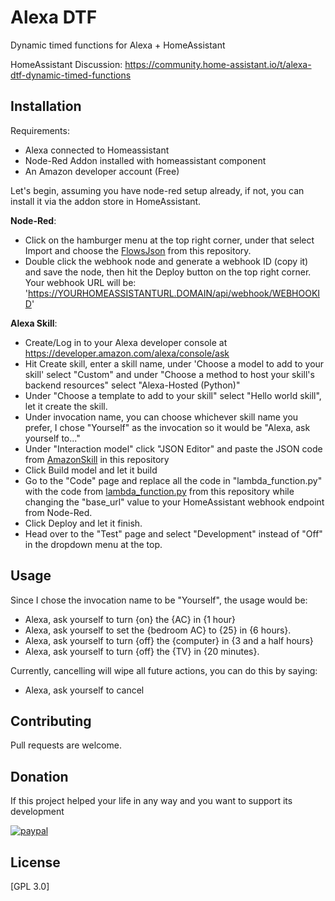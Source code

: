 # Alexa DTF

Dynamic timed functions for Alexa + HomeAssistant

HomeAssistant Discussion:  https://community.home-assistant.io/t/alexa-dtf-dynamic-timed-functions

## Installation

Requirements:
* Alexa connected to Homeassistant
* Node-Red Addon installed with homeassistant component
* An Amazon developer account (Free)

Let's begin, 
assuming you have node-red setup already, if not, you can install it via the addon store in HomeAssistant.

**Node-Red**:

* Click on the hamburger menu at the top right corner, under that select Import and choose the [FlowsJson](flows.json) from this repository.
* Double click the webhook node and generate a webhook ID (copy it) and save the node, then hit the Deploy button on the top right corner.
Your webhook URL will be: 
'https://YOURHOMEASSISTANTURL.DOMAIN/api/webhook/WEBHOOKID'

**Alexa Skill**:
* Create/Log in to your Alexa developer console at https://developer.amazon.com/alexa/console/ask 
* Hit Create skill, enter a skill name, under 'Choose a model to add to your skill' select "Custom" and under "Choose a method to host your skill's backend resources" select "Alexa-Hosted (Python)"
* Under "Choose a template to add to your skill" select "Hello world skill", let it create the skill.
* Under invocation name, you can choose whichever skill name you prefer, I chose "Yourself" as the invocation so it would be "Alexa, ask yourself to..."
* Under "Interaction model" click "JSON Editor" and paste the JSON code from [AmazonSkill](AmazonSkill.json) 
 in this repository
* Click Build model and let it build
* Go to the "Code" page and replace all the code in "lambda_function.py" with the code from [lambda_function.py](lambda_function.py)
 from this repository while changing the "base_url" value to your HomeAssistant webhook endpoint from Node-Red.
* Click Deploy and let it finish.
* Head over to the "Test" page and select "Development" instead of "Off" in the dropdown menu at the top.



## Usage
Since I chose the invocation name to be "Yourself", the usage would be:
* Alexa, ask yourself to turn {on} the {AC} in {1 hour}
* Alexa, ask yourself to set the {bedroom AC} to {25} in {6 hours}.
* Alexa, ask yourself to turn {off} the {computer} in {3 and a half hours}
* Alexa, ask yourself to turn {off} the {TV} in {20 minutes}.

Currently, cancelling will wipe all future actions, you can do this by saying:
* Alexa, ask yourself to cancel

## Contributing
Pull requests are welcome.

## Donation
If this project helped your life in any way and you want to support its development

[![paypal](https://www.paypalobjects.com/en_US/i/btn/btn_donateCC_LG.gif)](https://www.paypal.com/cgi-bin/webscr?cmd=_donations&business=H47Y39R579B6Y&currency_code=USD&source=url)

## License
[GPL 3.0]


